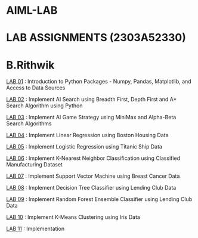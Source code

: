 # AIML-LAB
<h1>LAB ASSIGNMENTS (2303A52330)</h1>
<h1>B.Rithwik</h1>

<body>
  
<a href="https://github.com/RickyBandi/AIML-LAB/blob/main/LAB/Week%201.ipynb">LAB 01</a> : Introduction to Python Packages - Numpy, Pandas, Matplotlib, and Access to Data Sources

<a href="https://github.com/RickyBandi/AIML-LAB/blob/main/LAB/Week%202%20(Aug%2014)%20%5BAIML%5D.ipynb">LAB 02</a> : Implement AI Search using Breadth First, Depth First and A* Search Algorithm using Python

<a href="https://github.com/RickyBandi/AIML-LAB/blob/main/LAB/Week%203.ipynb">LAB 03</a> : Implement AI Game Strategy using MiniMax and Alpha-Beta Search Algorithms 

<a href="https://github.com/RickyBandi/AIML-LAB/blob/main/LAB/Week%204.ipynb">LAB 04</a> : Implement Linear Regression using Boston Housing Data

<a href="https://github.com/RickyBandi/AIML-LAB/blob/main/LAB/Week%205.ipynb">LAB 05</a> :  Implement Logistic Regression using Titanic Ship Data

<a href="https://github.com/RickyBandi/AIML-LAB/blob/main/LAB/Week%206.ipynb">LAB 06</a> : Implement K-Nearest Neighbor Classification using Classified Manufacturing Dataset

<a href="https://github.com/RickyBandi/AIML-LAB/blob/main/LAB/Week%207.ipynb">LAB 07</a> : Implement Support Vector Machine using Breast Cancer Data

<a href="https://github.com/RickyBandi/AIML-LAB/blob/main/LAB/Week_8.ipynb">LAB 08</a> : Implement Decision Tree Classifier using Lending Club Data

<a href="https://github.com/RickyBandi/AIML-LAB/blob/main/LAB/Week%209.ipynb">LAB 09</a> : Implement Random Forest Ensemble Classifier using Lending Club Data

<a href="https://github.com/RickyBandi/AIML-LAB/blob/main/LAB/Week%20-%2010%20%5BKMeans%5D.ipynb">LAB 10</a> : Implement K-Means Clustering using Iris Data

<a href="https://github.com/RickyBandi/AIML-LAB/blob/main/LAB/Week%20-%2011%20%5BAIML%20Implementation%5D.ipynb">LAB 11</a> : Implementation
</body>
